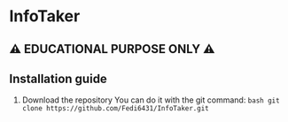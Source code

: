 # InfoTaker
## ⚠ EDUCATIONAL PURPOSE ONLY ⚠

## Installation guide

1) Download the repository
   You can do it with the git command: ```bash git clone https://github.com/Fedi6431/InfoTaker.git```
